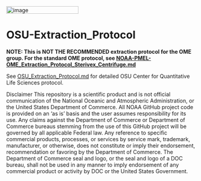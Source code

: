 <img width="191" height="20" alt="image" src="https://github.com/user-attachments/assets/849eec0b-7220-4f34-8ef6-8fc2d38f823d" />


# OSU-Extraction_Protocol

**NOTE: This is NOT THE RECOMMENDED extraction protocol for the OME group. For the standard OME protocol, see [NOAA-PMEL-OME_Extraction_Protocol_Sterivex_Centrifuge.md](https://github.com/marinednadude/NOAA-PMEL-OME_Extraction_Protocol_Sterivex_Centrifuge/blob/main/NOAA-PMEL-OME_Extraction_Protocol_Sterivex_Centrifuge.md)**

See [OSU_Extraction_Protocol.md](https://github.com/McAllister-NOAA/OSU-Extraction_Protocol/blob/main/OSU_Extraction_Protocol.md) for detailed OSU Center for Quantitative Life Sciences protocol.

Disclaimer
This repository is a scientific product and is not official communication of the National Oceanic and Atmospheric Administration, or the United States Department of Commerce. All NOAA GitHub project code is provided on an ‘as is’ basis and the user assumes responsibility for its use. Any claims against the Department of Commerce or Department of Commerce bureaus stemming from the use of this GitHub project will be governed by all applicable Federal law. Any reference to specific commercial products, processes, or services by service mark, trademark, manufacturer, or otherwise, does not constitute or imply their endorsement, recommendation or favoring by the Department of Commerce. The Department of Commerce seal and logo, or the seal and logo of a DOC bureau, shall not be used in any manner to imply endorsement of any commercial product or activity by DOC or the United States Government.
